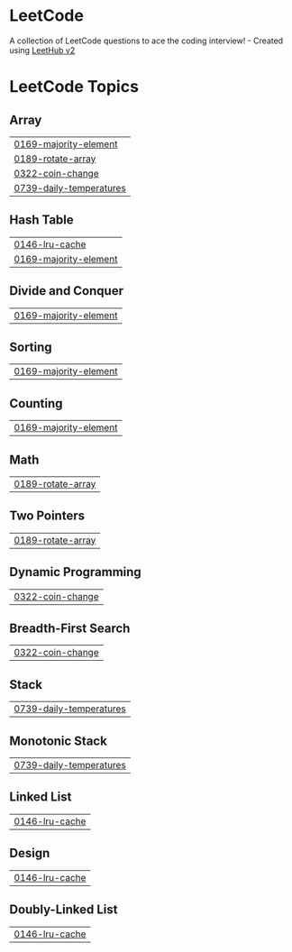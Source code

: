 # LeetCode
A collection of LeetCode questions to ace the coding interview! - Created using [LeetHub v2](https://github.com/arunbhardwaj/LeetHub-2.0)

<!---LeetCode Topics Start-->
# LeetCode Topics
## Array
|  |
| ------- |
| [0169-majority-element](https://github.com/wnstj-yang/LeetCode/tree/master/0169-majority-element) |
| [0189-rotate-array](https://github.com/wnstj-yang/LeetCode/tree/master/0189-rotate-array) |
| [0322-coin-change](https://github.com/wnstj-yang/LeetCode/tree/master/0322-coin-change) |
| [0739-daily-temperatures](https://github.com/wnstj-yang/LeetCode/tree/master/0739-daily-temperatures) |
## Hash Table
|  |
| ------- |
| [0146-lru-cache](https://github.com/wnstj-yang/LeetCode/tree/master/0146-lru-cache) |
| [0169-majority-element](https://github.com/wnstj-yang/LeetCode/tree/master/0169-majority-element) |
## Divide and Conquer
|  |
| ------- |
| [0169-majority-element](https://github.com/wnstj-yang/LeetCode/tree/master/0169-majority-element) |
## Sorting
|  |
| ------- |
| [0169-majority-element](https://github.com/wnstj-yang/LeetCode/tree/master/0169-majority-element) |
## Counting
|  |
| ------- |
| [0169-majority-element](https://github.com/wnstj-yang/LeetCode/tree/master/0169-majority-element) |
## Math
|  |
| ------- |
| [0189-rotate-array](https://github.com/wnstj-yang/LeetCode/tree/master/0189-rotate-array) |
## Two Pointers
|  |
| ------- |
| [0189-rotate-array](https://github.com/wnstj-yang/LeetCode/tree/master/0189-rotate-array) |
## Dynamic Programming
|  |
| ------- |
| [0322-coin-change](https://github.com/wnstj-yang/LeetCode/tree/master/0322-coin-change) |
## Breadth-First Search
|  |
| ------- |
| [0322-coin-change](https://github.com/wnstj-yang/LeetCode/tree/master/0322-coin-change) |
## Stack
|  |
| ------- |
| [0739-daily-temperatures](https://github.com/wnstj-yang/LeetCode/tree/master/0739-daily-temperatures) |
## Monotonic Stack
|  |
| ------- |
| [0739-daily-temperatures](https://github.com/wnstj-yang/LeetCode/tree/master/0739-daily-temperatures) |
## Linked List
|  |
| ------- |
| [0146-lru-cache](https://github.com/wnstj-yang/LeetCode/tree/master/0146-lru-cache) |
## Design
|  |
| ------- |
| [0146-lru-cache](https://github.com/wnstj-yang/LeetCode/tree/master/0146-lru-cache) |
## Doubly-Linked List
|  |
| ------- |
| [0146-lru-cache](https://github.com/wnstj-yang/LeetCode/tree/master/0146-lru-cache) |
<!---LeetCode Topics End-->